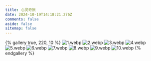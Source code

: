 ```yaml
---
title: 心灵奇旅
date: 2024-10-19T14:18:21.276Z
comments: false
aside: false
sitemap: false
---
```


{% gallery true, 220, 10 %}
![1.webp](https://cdn.jsdmirror.com/gh/bilibiliworld/picgo@main/pixpin/心灵奇旅/1.webp)
![2.webp](https://cdn.jsdmirror.com/gh/bilibiliworld/picgo@main/pixpin/心灵奇旅/2.webp)
![3.webp](https://cdn.jsdmirror.com/gh/bilibiliworld/picgo@main/pixpin/心灵奇旅/3.webp)
![4.webp](https://cdn.jsdmirror.com/gh/bilibiliworld/picgo@main/pixpin/心灵奇旅/4.webp)
![5.webp](https://cdn.jsdmirror.com/gh/bilibiliworld/picgo@main/pixpin/心灵奇旅/5.webp)
![6.webp](https://cdn.jsdmirror.com/gh/bilibiliworld/picgo@main/pixpin/心灵奇旅/6.webp)
![7.webp](https://cdn.jsdmirror.com/gh/bilibiliworld/picgo@main/pixpin/心灵奇旅/7.webp)
![8.webp](https://cdn.jsdmirror.com/gh/bilibiliworld/picgo@main/pixpin/心灵奇旅/8.webp)
![9.webp](https://cdn.jsdmirror.com/gh/bilibiliworld/picgo@main/pixpin/心灵奇旅/9.webp)
![10.webp](https://cdn.jsdmirror.com/gh/bilibiliworld/picgo@main/pixpin/心灵奇旅/10.webp)
{% endgallery %}
